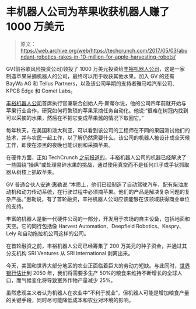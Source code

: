 # 丰机器人公司为苹果收获机器人赚了 1000 万美元

> 原文：<https://web.archive.org/web/https://techcrunch.com/2017/05/03/abundant-robotics-rakes-in-10-million-for-apple-harvesting-robots/>

GV(前谷歌风险投资公司)领投了 1000 万美元投资给[丰裕机器人公司](https://web.archive.org/web/20230322145815/https://www.crunchbase.com/organization/abundant-robotics)，这是一家制造苹果采摘机器人的公司，最终可以用于收获其他水果。加入 GV 的还有 BayWa AG 和 Tellus Partners，以及该公司早期的支持者雅马哈汽车公司、KPCB Edge 和 Comet Labs。

[丰裕机器人公司](https://web.archive.org/web/20230322145815/https://www.abundantrobotics.com/)首席执行官兼联合创始人丹·斯蒂尔说，他的公司四年前就开始与苹果行业合作，研究如何将繁琐的苹果采摘任务自动化。他说:“很难在树冠内找到可以采摘的水果，然后在不把它变成苹果酱的情况下取回它。”

每年秋天，在美国和澳大利亚，可以看到该公司的工程师在不同的果园测试他们的技术，并与农民一起工作，以了解仍然需要什么。该公司的机器人被设计成全天候工作，即使在漆黑的夜晚也能识别和采摘苹果。

在硬件方面，正如 TechCrunch [之前报道的](https://web.archive.org/web/20230322145815/https://techcrunch.com/2016/08/10/abundant-robotics-spins-out-of-sri-to-bring-apple-picking-robots-to-the-farm/)，丰裕机器人公司的机器已经解决了一些围绕“操纵”或处理易碎水果的挑战，通过使用真空而不是任何爪子或手状抓取器从树枝上抓取苹果。

GV 普通合伙人[安迪·惠勒](https://web.archive.org/web/20230322145815/https://www.gv.com/team/andy-wheeler/)说:“本质上，他们已经制造了自动驾驶汽车，配有柴油发动机和动力传动系统，在行驶过程中必须摘苹果。他们的产品是解决复杂问题的复杂产品。”惠勒说，有了首轮融资，丰裕机器人公司应该能够在该领域获得商业单位的支持。

丰富的机器人是新一代硬件公司的一部分，开发用于农场的自主设备，包括地面和天空。它的同行包括像 Harvest Automation、Deepfield Robotics、Kespry、Lely 和自动拖拉机公司这样的公司。

在首轮融资之前，丰裕机器人公司已经筹集了 200 万美元的种子资金，并通过其分支机构 SRI Ventures 从 SRI International 剥离出来。

今天，美国和世界大部分地区的农业正面临着巨大的劳动力短缺。与此同时，[世界银行估计](https://web.archive.org/web/20230322145815/http://www.worldbank.org/en/topic/foodsecurity)到 2050 年，我们将需要多生产 50%的粮食来维持不断增长的全球人口，而气候变化将导致室外作物产量减少 25%。

虽然悲观主义者认为机器人在农业中“不利于就业”，但机器人可能是增加粮食产量的关键手段，同时尽可能降低成本和农业对环境的影响。